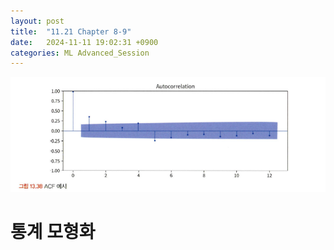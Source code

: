 ```yaml
---
layout: post
title:  "11.21 Chapter 8-9"
date:   2024-11-11 19:02:31 +0900
categories: ML Advanced_Session
---
```


![선형 판별 분석](/assets/img/sample/78.png)

# 통계 모형화